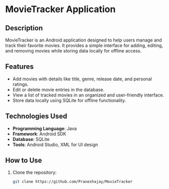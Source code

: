 # MovieTracker Application  

## Description  
MovieTracker is an Android application designed to help users manage and track their favorite movies. It provides a simple interface for adding, editing, and removing movies while storing data locally for offline access.

## Features  
- Add movies with details like title, genre, release date, and personal ratings.  
- Edit or delete movie entries in the database.  
- View a list of tracked movies in an organized and user-friendly interface.  
- Store data locally using SQLite for offline functionality.  

## Technologies Used  
- **Programming Language**: Java  
- **Framework**: Android SDK  
- **Database**: SQLite  
- **Tools**: Android Studio, XML for UI design  

## How to Use  
1. Clone the repository:  
   ```bash
   git clone https://github.com/Praneshajay/MovieTracker
